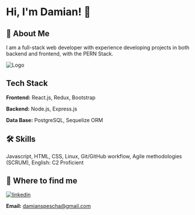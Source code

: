 
# Hi, I'm Damian! 👋

  
## 🚀 About Me
I am a full-stack web developer with experience developing projects in both backend and frontend, with the PERN Stack.

  
![Logo](https://camo.githubusercontent.com/bb27b9c1df90df738e91a54665d3adb08f60583fad2f266ffbde14508e6dc918/68747470733a2f2f692e70696e696d672e636f6d2f6f726967696e616c732f65342f32362f37302f65343236373032656466383734623138316163656431653266613563366364652e676966)

    
## Tech Stack

**Frontend:** React.js, Redux, Bootstrap

**Backend:** Node.js, Express.js

**Data Base:** PostgreSQL, Sequelize ORM
## 🛠 Skills
Javascript, HTML, CSS, Linux, Git/GitHub workflow, Agile methodologies (SCRUM), English: C2 Proficient
  
## 🔗 Where to find me

[![linkedin](https://img.shields.io/badge/linkedin-0A66C2?style=for-the-badge&logo=linkedin&logoColor=white)](https://www.linkedin.com/in/damian-spescha-8a9251217/)

**Email:** damianspescha@gmail.com

  
